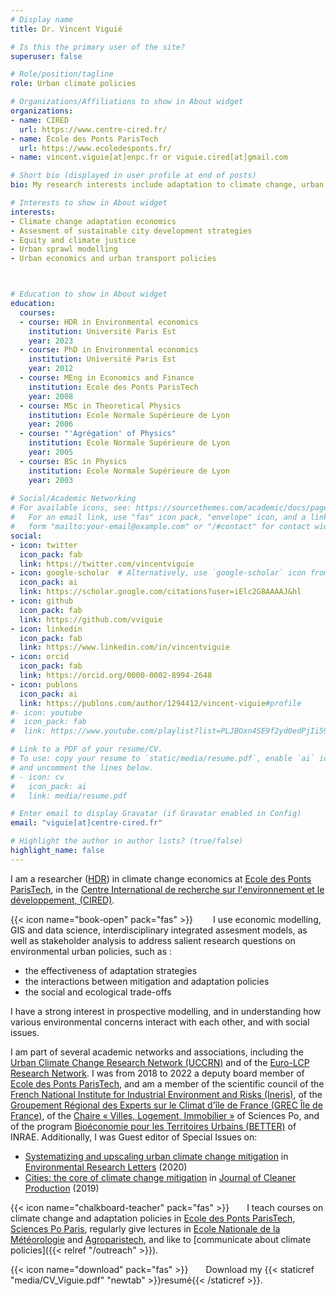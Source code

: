 ```yaml
---
# Display name
title: Dr. Vincent Viguié

# Is this the primary user of the site?
superuser: false

# Role/position/tagline
role: Urban climate policies

# Organizations/Affiliations to show in About widget
organizations:
- name: CIRED
  url: https://www.centre-cired.fr/
- name: École des Ponts ParisTech
  url: https://www.ecoledesponts.fr/
- name: vincent.viguie[at]enpc.fr or viguie.cired[at]gmail.com

# Short bio (displayed in user profile at end of posts)
bio: My research interests include adaptation to climate change, urban policies, and sustainable development in general.

# Interests to show in About widget
interests:
- Climate change adaptation economics
- Assesment of sustainable city development strategies
- Equity and climate justice
- Urban sprawl modelling
- Urban economics and urban transport policies



# Education to show in About widget
education:
  courses:
  - course: HDR in Environmental economics
    institution: Université Paris Est
    year: 2023
  - course: PhD in Environmental economics
    institution: Université Paris Est
    year: 2012
  - course: MEng in Economics and Finance
    institution: Ecole des Ponts ParisTech
    year: 2008
  - course: MSc in Theoretical Physics 
    institution: Ecole Normale Supérieure de Lyon
    year: 2006
  - course: "'Agrégation' of Physics"
    institution: Ecole Normale Supérieure de Lyon
    year: 2005
  - course: BSc in Physics
    institution: Ecole Normale Supérieure de Lyon
    year: 2003
    
# Social/Academic Networking
# For available icons, see: https://sourcethemes.com/academic/docs/page-builder/#icons
#   For an email link, use "fas" icon pack, "envelope" icon, and a link in the
#   form "mailto:your-email@example.com" or "/#contact" for contact widget.
social:
- icon: twitter
  icon_pack: fab
  link: https://twitter.com/vincentviguie
- icon: google-scholar  # Alternatively, use `google-scholar` icon from `ai` icon pack
  icon_pack: ai
  link: https://scholar.google.com/citations?user=iElc2G8AAAAJ&hl
- icon: github
  icon_pack: fab
  link: https://github.com/vviguie
- icon: linkedin
  icon_pack: fab
  link: https://www.linkedin.com/in/vincentviguie
- icon: orcid
  icon_pack: fab
  link: https://orcid.org/0000-0002-8994-2648
- icon: publons
  icon_pack: ai
  link: https://publons.com/author/1294412/vincent-viguie#profile
#- icon: youtube
#  icon_pack: fab
#  link: https://www.youtube.com/playlist?list=PLJBOxn4SE9f2yd0edPjIi59lhNymMVLM1

# Link to a PDF of your resume/CV.
# To use: copy your resume to `static/media/resume.pdf`, enable `ai` icons in `params.toml`, 
# and uncomment the lines below.
# - icon: cv
#   icon_pack: ai
#   link: media/resume.pdf

# Enter email to display Gravatar (if Gravatar enabled in Config)
email: "viguie[at]centre-cired.fr"

# Highlight the author in author lists? (true/false)
highlight_name: false
---
```


I am a researcher ([HDR](/talk/soutenance-dhabilitation-a-diriger-des-recherches-hdr/)) in climate change economics at [Ecole des Ponts ParisTech](https://www.ecoledesponts.fr/), in the  [Centre International de recherche sur l'environnement et le développement, (CIRED)](www.centre-cired.fr).  

{{< icon name="book-open" pack="fas" >}}   I use economic modelling, GIS and data science, interdisciplinary integrated assesment models, as well as stakeholder analysis to address salient research questions on environmental urban policies, such as :
- the effectiveness of adaptation strategies
- the interactions between mitigation and adaptation policies 
- the social and ecological trade-offs 

I have a strong interest in prospective modelling, and in understanding how various environmental concerns interact with each other, and with social issues.

I am part of several academic networks and associations, including the [Urban Climate Change Research Network (UCCRN)](https://uccrn.ei.columbia.edu/) and of the [Euro-LCP Research Network](https://www.lcp-initiative.eu/). I was from 2018 to 2022 a deputy board member of [Ecole des Ponts ParisTech](https://www.ecoledesponts.fr/conseil-dadministration), and am a member of the scientific council of the [French National Institute for Industrial Environment and Risks (Ineris)](https://www.ineris.fr/en/ineris-public-expert-industrial-and-environmental-risk-management), of the [Groupement Régional des Experts sur le Climat d'île de France (GREC Île de France)](https://grec-idf.eu/), of the [Chaire « Villes, Logement, Immobilier »](https://www.sciencespo.fr/ecole-urbaine/fr/chaire-villes-logement-immobilier.html) of Sciences Po, and of the program [Bioéconomie pour les Territoires Urbains (BETTER)](https://www6.inrae.fr/better) of INRAE. Additionally, I was Guest editor of Special Issues on: 
- [Systematizing and upscaling urban climate change mitigation](https://iopscience.iop.org/journal/1748-9326/page/Urban-Solutions-for-Climate-Change-Mitigation) in [Environmental Research Letters](https://iopscience.iop.org/journal/1748-9326) (2020)
- [Cities: the core of climate change mitigation](https://www.sciencedirect.com/journal/journal-of-cleaner-production/special-issue/10Q3VQ07JKL) in [Journal of Cleaner Production](https://www.sciencedirect.com/journal/journal-of-cleaner-production) (2019)


{{< icon name="chalkboard-teacher" pack="fas" >}}  I teach courses on climate change and adaptation policies in [Ecole des Ponts ParisTech](https://www.ecoledesponts.fr/), [Sciences Po Paris](https://www.sciencespo.fr/ecole-urbaine/fr/governing-ecological-transitions-european-cities.html), regularly give lectures in [Ecole Nationale de la Météorologie](http://www.enm-toulouse.fr/) and [Agroparistech](http://www2.agroparistech.fr/Presentation-of-AgroParisTech.html), and like to [communicate about climate policies]({{< relref "/outreach" >}}).

{{< icon name="download" pack="fas" >}}  Download my {{< staticref "media/CV_Viguie.pdf" "newtab" >}}resumé{{< /staticref >}}.


